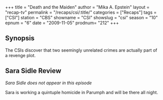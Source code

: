 +++
title = "Death and the Maiden"
author = "Mika A. Epstein"
layout = "recap-tv"
permalink = "/recaps/csi/:title/"
categories = ["Recaps"]
tags = ["CSI"]
station = "CBS"
showname = "CSI"
showslug = "csi"
season = "10"
epnum = "6"
date = "2009-11-05"
prodnum= "212"
+++

## Synopsis

The CSIs discover that two seemingly unrelated crimes are actually part of a revenge plot.

## Sara Sidle Review

_Sara Sidle does not appear in this episode_

Sara is working a quintuple homicide in Parumph and will be there all night.

